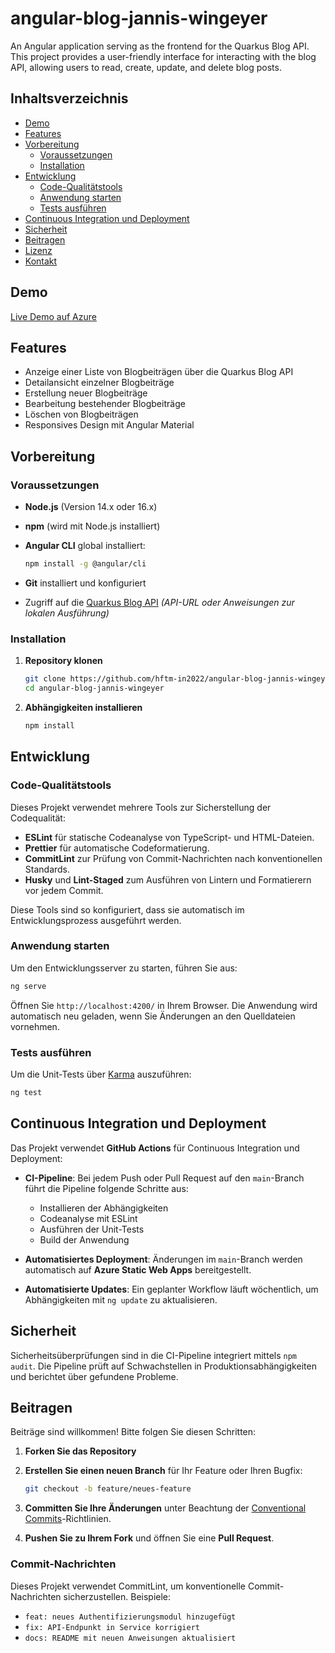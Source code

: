 # angular-blog-jannis-wingeyer

An Angular application serving as the frontend for the Quarkus Blog API. This project provides a user-friendly interface for interacting with the blog API, allowing users to read, create, update, and delete blog posts.

## Inhaltsverzeichnis

- [Demo](#demo)
- [Features](#features)
- [Vorbereitung](#vorbereitung)
  - [Voraussetzungen](#voraussetzungen)
  - [Installation](#installation)
- [Entwicklung](#entwicklung)
  - [Code-Qualitätstools](#code-qualitätstools)
  - [Anwendung starten](#anwendung-starten)
  - [Tests ausführen](#tests-ausführen)
- [Continuous Integration und Deployment](#continuous-integration-und-deployment)
- [Sicherheit](#sicherheit)
- [Beitragen](#beitragen)
- [Lizenz](#lizenz)
- [Kontakt](#kontakt)

## Demo

[Live Demo auf Azure](https://blue-sky-08bce7c0f.5.azurestaticapps.net/)

## Features

- Anzeige einer Liste von Blogbeiträgen über die Quarkus Blog API
- Detailansicht einzelner Blogbeiträge
- Erstellung neuer Blogbeiträge
- Bearbeitung bestehender Blogbeiträge
- Löschen von Blogbeiträgen
- Responsives Design mit Angular Material

## Vorbereitung

### Voraussetzungen

- **Node.js** (Version 14.x oder 16.x)
- **npm** (wird mit Node.js installiert)
- **Angular CLI** global installiert:

  ```bash
  npm install -g @angular/cli
  ```

- **Git** installiert und konfiguriert
- Zugriff auf die [Quarkus Blog API](#) *(API-URL oder Anweisungen zur lokalen Ausführung)*

### Installation

1. **Repository klonen**

   ```bash
   git clone https://github.com/hftm-in2022/angular-blog-jannis-wingeyer.git
   cd angular-blog-jannis-wingeyer
   ```

2. **Abhängigkeiten installieren**

   ```bash
   npm install
   ```

## Entwicklung

### Code-Qualitätstools

Dieses Projekt verwendet mehrere Tools zur Sicherstellung der Codequalität:

- **ESLint** für statische Codeanalyse von TypeScript- und HTML-Dateien.
- **Prettier** für automatische Codeformatierung.
- **CommitLint** zur Prüfung von Commit-Nachrichten nach konventionellen Standards.
- **Husky** und **Lint-Staged** zum Ausführen von Lintern und Formatierern vor jedem Commit.

Diese Tools sind so konfiguriert, dass sie automatisch im Entwicklungsprozess ausgeführt werden.

### Anwendung starten

Um den Entwicklungsserver zu starten, führen Sie aus:

```bash
ng serve
```

Öffnen Sie `http://localhost:4200/` in Ihrem Browser. Die Anwendung wird automatisch neu geladen, wenn Sie Änderungen an den Quelldateien vornehmen.

### Tests ausführen

Um die Unit-Tests über [Karma](https://karma-runner.github.io) auszuführen:

```bash
ng test
```

## Continuous Integration und Deployment

Das Projekt verwendet **GitHub Actions** für Continuous Integration und Deployment:

- **CI-Pipeline**: Bei jedem Push oder Pull Request auf den `main`-Branch führt die Pipeline folgende Schritte aus:
  - Installieren der Abhängigkeiten
  - Codeanalyse mit ESLint
  - Ausführen der Unit-Tests
  - Build der Anwendung

- **Automatisiertes Deployment**: Änderungen im `main`-Branch werden automatisch auf **Azure Static Web Apps** bereitgestellt.

- **Automatisierte Updates**: Ein geplanter Workflow läuft wöchentlich, um Abhängigkeiten mit `ng update` zu aktualisieren.

## Sicherheit

Sicherheitsüberprüfungen sind in die CI-Pipeline integriert mittels `npm audit`. Die Pipeline prüft auf Schwachstellen in Produktionsabhängigkeiten und berichtet über gefundene Probleme.

## Beitragen

Beiträge sind willkommen! Bitte folgen Sie diesen Schritten:

1. **Forken Sie das Repository**
2. **Erstellen Sie einen neuen Branch** für Ihr Feature oder Ihren Bugfix:

   ```bash
   git checkout -b feature/neues-feature
   ```

3. **Committen Sie Ihre Änderungen** unter Beachtung der [Conventional Commits](https://www.conventionalcommits.org/de/v1.0.0/)-Richtlinien.
4. **Pushen Sie zu Ihrem Fork** und öffnen Sie eine **Pull Request**.

### Commit-Nachrichten

Dieses Projekt verwendet CommitLint, um konventionelle Commit-Nachrichten sicherzustellen. Beispiele:

- `feat: neues Authentifizierungsmodul hinzugefügt`
- `fix: API-Endpunkt in Service korrigiert`
- `docs: README mit neuen Anweisungen aktualisiert`
